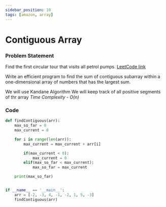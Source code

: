 ```yaml
---
sidebar_position: 10
tags: [amazon, array]
---
```


# Contiguous Array

### Problem Statement

Find the first circular tour that visits all petrol pumps.
[LeetCode link](https://leetcode.com/problems/contiguous-array/)

Write an efficient program to find the sum of contiguous subarray
within a one-dimensional array of numbers that has the largest sum.

We will use Kandane Algorithm
We will keep track of all positive segments of thr array
_Time Complexity - O(n)_

### Code

```python title="Python Code"
def findContiguous(arr):
    max_so_far = 0
    max_current = 0

    for i in range(len(arr)):
        max_current = max_current + arr[i]

        if(max_current < 0):
            max_current = 0
        elif(max_so_far < max_current):
            max_so_far = max_current

    print(max_so_far)


if __name__ == '__main__':
    arr = [-2, -3, 4, -1, -2, 1, 5, -3]
    findContiguous(arr)
```

